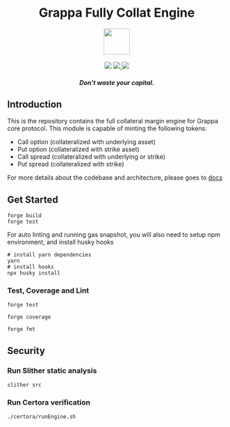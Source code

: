 <div align="center">
  <h1 > Grappa Fully Collat Engine </h1>
  
  <img height=60 src="https://i.imgur.com/vSIO8xJ.png"/>
  <br/>
  <br/>
  <a href="https://github.com/foundry-rs/foundry"><img src="https://img.shields.io/static/v1?label=foundry-rs&message=foundry&color=blue&logo=github"/></a>
  <a href=https://github.com/grappafinance/full-collat-engine/actions/workflows/CI.yml""><img src="https://github.com/grappafinance/full-collat-engine/actions/workflows/CI.yml/badge.svg?branch=master"> </a>
  <a href="https://codecov.io/gh/grappafinance/full-collat-engine" >
<img src="https://codecov.io/gh/grappafinance/full-collat-engine/branch/master/graph/badge.svg?token=ZDZJSA9AUT"/>
</a>

</a>
  <h5 align="center"> Don't waste your capital.</h5>
  
</div>


## Introduction

This is the repository contains the full collateral margin engine for Grappa core protocol. This module is capable of minting the following tokens:

* Call option (collateralized with underlying asset)
* Put option (collateralized with strike asset)
* Call spread (collateralized with underlying or strike)
* Put spread (collateralized with strike)

For more details about the codebase and architecture, please goes to [docs](/docs/)

## Get Started

```shell
forge build
forge test
```

For auto linting and running gas snapshot, you will also need to setup npm environment, and install husky hooks

```shell
# install yarn dependencies
yarn
# install hooks
npx husky install
```

### Test, Coverage and Lint

```shell
forge test

forge coverage

forge fmt
```

## Security

### Run Slither static analysis

```shell
slither src
```

### Run Certora verification

```sh
./certora/runEngine.sh
```